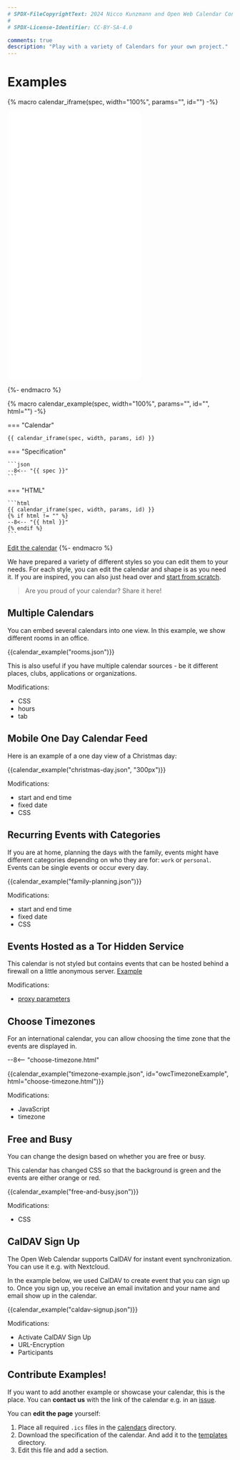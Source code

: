 ```yaml
---
# SPDX-FileCopyrightText: 2024 Nicco Kunzmann and Open Web Calendar Contributors <https://open-web-calendar.quelltext.eu/>
#
# SPDX-License-Identifier: CC-BY-SA-4.0

comments: true
description: "Play with a variety of Calendars for your own project."
---
```


# Examples

<!-- Page level macros, see https://mkdocs-macros-plugin.readthedocs.io/en/latest/pages/#page-level-macros -->
{% macro calendar_iframe(spec, width="100%", params="", id="") -%}

<iframe class="open-web-calendar" id="{{id}}"
    style="background:url('/assets/img/circular-loader.gif') center center no-repeat; border-radius: 10px;"
    src="{{link.web}}/calendar.html?specification_url={{link.templates}}/{{spec}}&{{params}}"
    sandbox="allow-scripts allow-same-origin allow-top-navigation"
    allowTransparency="true" scrolling="no"
    frameborder="0" height="600px" width="{{width}}"></iframe>

{%- endmacro %}

{% macro calendar_example(spec, width="100%", params="", id="", html="") -%}

=== "Calendar"

    {{ calendar_iframe(spec, width, params, id) }}

=== "Specification"


    ```json
    --8<-- "{{ spec }}"
    ```

=== "HTML"

    ```html
    {{ calendar_iframe(spec, width, params, id) }}
    {% if html != "" %}
    --8<-- "{{ html }}"
    {% endif %}
    ```

<a href="{{link.web}}/index.html?specification_url={{link.templates}}/{{spec}}" target="_blank">Edit the calendar</a>
{%- endmacro %}


We have prepared a variety of different styles so you can edit them to your needs.
For each style, you can edit the calendar and shape is as you need it.
If you are inspired, you can also just head over and [start from scratch]({{link.web}}).

> Are you proud of your calendar? Share it here!

## Multiple Calendars

You can embed several calendars into one view. In this example, we show
different rooms in an office.

{{calendar_example("rooms.json")}}

This is also useful if you have multiple calendar sources - be it
different places, clubs, applications or organizations.

Modifications:

- CSS
- hours
- tab

## Mobile One Day Calendar Feed

Here is an example of a one day view of a Christmas day:

{{calendar_example("christmas-day.json", "300px")}}

Modifications:

- start and end time
- fixed date
- CSS

## Recurring Events with Categories

If you are at home, planning the days with the family, events might have
different categories depending on who they are for: `work` or `personal`.
Events can be single events or occur every day.

{{calendar_example("family-planning.json")}}

Modifications:

- start and end time
- fixed date
- CSS

## Events Hosted as a Tor Hidden Service

This calendar is not styled but contains events that can be hosted behind
a firewall on a little anonymous server. [Example][tor-example]

[tor-example]: https://tor.open-web-calendar.hosted.quelltext.eu/calendar.html?url=http%3A%2F%2F3nbwmxezp5hfdylggjjegrkv5ljuhguyuisgotrjksepeyc2hax2lxyd.onion%2Fone-day-event-repeat-every-day.ics

Modifications:

- [proxy parameters](../host/configure#ssrf-protection-with-a-proxy-server)

## Choose Timezones

For an international calendar, you can allow choosing the time zone that the
events are displayed in.

--8<-- "choose-timezone.html"

{{calendar_example("timezone-example.json", id="owcTimezoneExample", html="choose-timezone.html")}}

Modifications:

- JavaScript
- timezone

## Free and Busy

You can change the design based on whether you are free or busy.

This calendar has changed CSS so that the background is green and the
events are either orange or red.

{{calendar_example("free-and-busy.json")}}

Modifications:

- CSS

## CalDAV Sign Up

The Open Web Calendar supports CalDAV for instant event synchronization.
You can use it e.g. with Nextcloud.

In the example below, we used CalDAV to create event that you can sign up to.
Once you sign up, you receive an email invitation and your name and email show
up in the calendar.

{{calendar_example("caldav-signup.json")}}

Modifications:

- Activate CalDAV Sign Up
- URL-Encryption
- Participants

## Contribute Examples!

If you want to add another example or showcase your calendar, this is the place.
You can **contact us** with the link of the calendar e.g. in an [issue]({{link.issues}}).

You can **edit the page** yourself:

1. Place all required `.ics` files in the [calendars] directory.
2. Download the specification of the calendar. And add it to the [templates] directory.
3. Edit this file and add a section.

[calendars]: {{link.code}}/docs/assets/calendars
[templates]: {{link.code}}/docs/assets/templates
